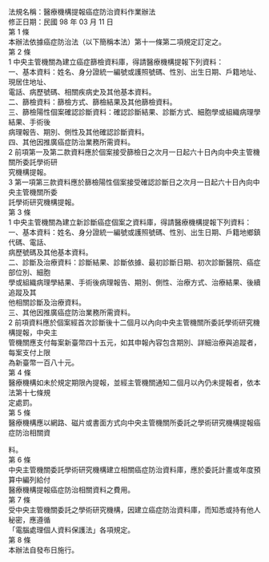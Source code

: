 法規名稱：醫療機構提報癌症防治資料作業辦法  
修正日期：民國 98 年 03 月 11 日  
第 1 條  
本辦法依據癌症防治法（以下簡稱本法）第十一條第二項規定訂定之。  
第 2 條  
1 中央主管機關為建立癌症篩檢資料庫，得請醫療機構提報下列資料：  
一、基本資料：姓名、身分證統一編號或護照號碼、性別、出生日期、戶籍地址、現居住地址、  
電話、病歷號碼、相關疾病史及其他基本資料。  
二、篩檢資料：篩檢方式、篩檢結果及其他篩檢資料。  
三、篩檢陽性個案確認診斷資料：確認診斷結果、診斷方式、細胞學或組織病理學結果、手術後  
病理報告、期別、側性及其他確認診斷資料。  
四、其他因推廣癌症防治業務所需資料。  
2 前項第一及第二款資料應於個案接受篩檢日之次月一日起六十日內向中央主管機關所委託學術研  
究機構提報。  
3 第一項第三款資料應於篩檢陽性個案接受確認診斷日之次月一日起六十日內向中央主管機關所委  
託學術研究機構提報。  
第 3 條  
1 中央主管機關為建立新診斷癌症個案之資料庫，得請醫療機構提報下列資料：  
一、基本資料：姓名、身分證統一編號或護照號碼、性別、出生日期、戶籍地鄉鎮代碼、電話、  
病歷號碼及其他基本資料。  
二、診斷及治療資料：診斷結果、診斷依據、最初診斷日期、初次診斷醫院、癌症部位別、細胞  
學或組織病理學結果、手術後病理報告、期別、側性、治療方式、治療結果、後續追蹤及其  
他相關診斷及治療資料。  
三、其他因推廣癌症防治業務所需資料。  
2 前項資料應於個案經首次診斷後十二個月以內向中央主管機關所委託學術研究機構提報，中央主  
管機關應支付每案新臺幣四十五元，如其申報內容包含期別、詳細治療與追蹤者，每案支付上限  
為新臺幣一百八十元。  
第 4 條  
醫療機構如未於規定期限內提報，並經主管機關通知二個月以內仍未提報者，依本法第十七條規  
定處罰。  
第 5 條  
醫療機構應以網路、磁片或書面方式向中央主管機關所委託之學術研究機構提報癌症防治相關資  


料。  
第 6 條  
中央主管機關委託學術研究機構建立相關癌症防治資料庫，應於委託計畫或年度預算中編列給付  
醫療機構提報癌症防治相關資料之費用。  
第 7 條  
受中央主管機關委託之學術研究機構，因建立癌症防治資料庫，而知悉或持有他人秘密，應遵循  
「電腦處理個人資料保護法」各項規定。  
第 8 條  
本辦法自發布日施行。  


